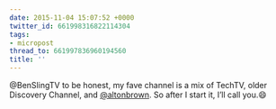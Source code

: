 ```yaml
---
date: 2015-11-04 15:07:52 +0000
twitter_id: 661998316822114304
tags:
- micropost
thread_to: 661997836960194560
title: ''
---
```


@BenSlingTV to be honest, my fave channel is a mix of TechTV, older Discovery Channel, and [@altonbrown](https://twitter.com/altonbrown). So after I start it, I’ll call you.😄
